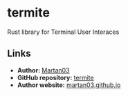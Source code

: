 # termite

Rust library for Terminal User Interaces

## Links

- **Author:** [Martan03](https://github.com/Martan03)
- **GitHub repository:** [termite](https://github.com/Martan03/termite)
- **Author website:** [martan03.github.io](https://martan03.github.io)
